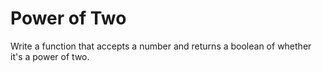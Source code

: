 # Power of Two

Write a function that accepts a number and returns a boolean of whether it's a power of two.
